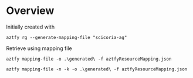 # Overview

Initially created with

```shell
aztfy rg --generate-mapping-file "scicoria-ag"
```


Retrieve using mapping file

```shell
aztfy mapping-file -o .\generated\ -f aztfyResourceMapping.json
```

```shell
aztfy mapping-file -n -k -o .\generated\ -f aztfyResourceMapping.json
```
